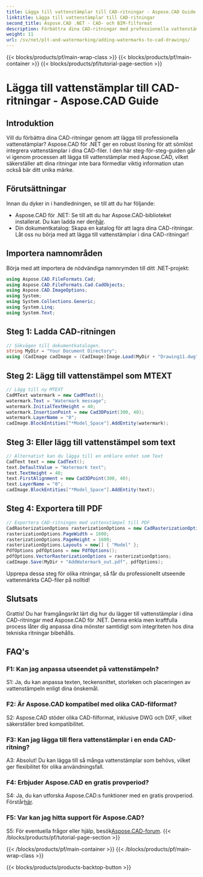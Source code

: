 ```yaml
---
title: Lägga till vattenstämplar till CAD-ritningar - Aspose.CAD Guide
linktitle: Lägga till vattenstämplar till CAD-ritningar
second_title: Aspose.CAD .NET - CAD- och BIM-filformat
description: Förbättra dina CAD-ritningar med professionella vattenstämplar med Aspose.CAD för .NET. Följ vår steg-för-steg-guide för personliga och engagerande design.
weight: 11
url: /sv/net/plt-and-watermarking/adding-watermarks-to-cad-drawings/
---
```


{{< blocks/products/pf/main-wrap-class >}}
{{< blocks/products/pf/main-container >}}
{{< blocks/products/pf/tutorial-page-section >}}

# Lägga till vattenstämplar till CAD-ritningar - Aspose.CAD Guide

## Introduktion

Vill du förbättra dina CAD-ritningar genom att lägga till professionella vattenstämplar? Aspose.CAD för .NET ger en robust lösning för att sömlöst integrera vattenstämplar i dina CAD-filer. I den här steg-för-steg-guiden går vi igenom processen att lägga till vattenstämplar med Aspose.CAD, vilket säkerställer att dina ritningar inte bara förmedlar viktig information utan också bär ditt unika märke.

## Förutsättningar

Innan du dyker in i handledningen, se till att du har följande:
-  Aspose.CAD för .NET: Se till att du har Aspose.CAD-biblioteket installerat. Du kan ladda ner den[här](https://releases.aspose.com/cad/net/).
- Din dokumentkatalog: Skapa en katalog för att lagra dina CAD-ritningar.
Låt oss nu börja med att lägga till vattenstämplar i dina CAD-ritningar!

## Importera namnområden

Börja med att importera de nödvändiga namnrymden till ditt .NET-projekt:

```csharp
using Aspose.CAD.FileFormats.Cad;
using Aspose.CAD.FileFormats.Cad.CadObjects;
using Aspose.CAD.ImageOptions;
using System;
using System.Collections.Generic;
using System.Linq;
using System.Text;
```

## Steg 1: Ladda CAD-ritningen

```csharp
// Sökvägen till dokumentkatalogen.
string MyDir = "Your Document Directory";
using (CadImage cadImage = (CadImage)Image.Load(MyDir + "Drawing11.dwg")) {
```

## Steg 2: Lägg till vattenstämpel som MTEXT

```csharp
// Lägg till ny MTEXT
CadMText watermark = new CadMText();
watermark.Text = "Watermark message";
watermark.InitialTextHeight = 40;
watermark.InsertionPoint = new Cad3DPoint(300, 40);
watermark.LayerName = "0";
cadImage.BlockEntities["*Model_Space"].AddEntity(watermark);
```

## Steg 3: Eller lägg till vattenstämpel som text

```csharp
// Alternativt kan du lägga till en enklare enhet som Text
CadText text = new CadText();
text.DefaultValue = "Watermark text";
text.TextHeight = 40;
text.FirstAlignment = new Cad3DPoint(300, 40);
text.LayerName = "0";
cadImage.BlockEntities["*Model_Space"].AddEntity(text);
```

## Steg 4: Exportera till PDF

```csharp
// Exportera CAD-ritningen med vattenstämpel till PDF
CadRasterizationOptions rasterizationOptions = new CadRasterizationOptions();
rasterizationOptions.PageWidth = 1600;
rasterizationOptions.PageHeight = 1600;
rasterizationOptions.Layouts = new[] { "Model" };
PdfOptions pdfOptions = new PdfOptions();
pdfOptions.VectorRasterizationOptions = rasterizationOptions;
cadImage.Save(MyDir + "AddWatermark_out.pdf", pdfOptions);
```

Upprepa dessa steg för olika ritningar, så får du professionellt utseende vattenmärkta CAD-filer på nolltid!

## Slutsats

Grattis! Du har framgångsrikt lärt dig hur du lägger till vattenstämplar i dina CAD-ritningar med Aspose.CAD för .NET. Denna enkla men kraftfulla process låter dig anpassa dina mönster samtidigt som integriteten hos dina tekniska ritningar bibehålls.

## FAQ's

### F1: Kan jag anpassa utseendet på vattenstämpeln?

S1: Ja, du kan anpassa texten, teckensnittet, storleken och placeringen av vattenstämpeln enligt dina önskemål.

### F2: Är Aspose.CAD kompatibel med olika CAD-filformat?

S2: Aspose.CAD stöder olika CAD-filformat, inklusive DWG och DXF, vilket säkerställer bred kompatibilitet.

### F3: Kan jag lägga till flera vattenstämplar i en enda CAD-ritning?

A3: Absolut! Du kan lägga till så många vattenstämplar som behövs, vilket ger flexibilitet för olika användningsfall.

### F4: Erbjuder Aspose.CAD en gratis provperiod?

S4: Ja, du kan utforska Aspose.CAD:s funktioner med en gratis provperiod. Förstår[här](https://releases.aspose.com/).

### F5: Var kan jag hitta support för Aspose.CAD?

 S5: För eventuella frågor eller hjälp, besök[Aspose.CAD-forum](https://forum.aspose.com/c/cad/19).
{{< /blocks/products/pf/tutorial-page-section >}}

{{< /blocks/products/pf/main-container >}}
{{< /blocks/products/pf/main-wrap-class >}}

{{< blocks/products/products-backtop-button >}}
